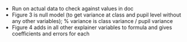  * Run on actual data to check against values in doc
 * Figure 3 is null model (to get variance at class and pupil level without any other variables); % variance is class variance / pupil variance
 * Figure 4 adds in all other explainer variables to formula and gives coefficients and errors for each
